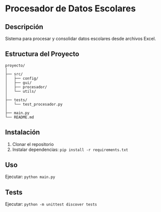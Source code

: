 # Procesador de Datos Escolares

## Descripción
Sistema para procesar y consolidar datos escolares desde archivos Excel.

## Estructura del Proyecto
```
proyecto/
│
├── src/
│   ├── config/
│   ├── gui/
│   ├── procesador/
│   └── utils/
│
├── tests/
│   └── test_procesador.py
│
├── main.py
└── README.md
```

## Instalación
1. Clonar el repositorio
2. Instalar dependencias: `pip install -r requirements.txt`

## Uso
Ejecutar: `python main.py`

## Tests
Ejecutar: `python -m unittest discover tests`